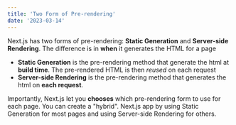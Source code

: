```yaml
---
title: 'Two Form of Pre-rendering'
date: '2023-03-14'
---
```


Next.js has two forms of pre-rendering: **Static Generation** and **Server-side Rendering**. The difference is in **when** it generates the HTML for a page

- **Static Generation** is the pre-rendering method that generate the html at **build time**. The pre-rendered HTML is then _reused_ on each request
- **Server-side Rendering** is the pre-rendering method that generates the html on **each request**.

Importantly, Next.js let you **chooses** which pre-rendering form to use for each page. You can create a "hybrid". Next.js app by using Static Generation for most pages and using Server-side Rendering for others.